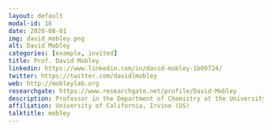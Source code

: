 ```yaml
---
layout: default
modal-id: 16
date: 2020-08-01
img: david_mobley.png
alt: David Mobley
categories: [example, invited]
title: Prof. David Mobley
linkedin: https://www.linkedin.com/in/david-mobley-1b09724/
twitter: https://twitter.com/davidlmobley
web: http://mobleylab.org
researchgate: https://www.researchgate.net/profile/David-Mobley
description: Professor in the Department of Chemistry at the University of California, Irvine
affiliation: University of California, Irvine (US)
talktitle: mobley
---
```

